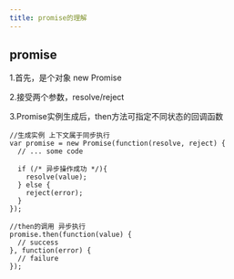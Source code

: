 ```yaml
---
title: promise的理解
---
```


## promise  ##

1.首先，是个对象 new Promise

2.接受两个参数，resolve/reject

3.Promise实例生成后，then方法可指定不同状态的回调函数

	//生成实例 上下文属于同步执行
	var promise = new Promise(function(resolve, reject) {
	  // ... some code
	
	  if (/* 异步操作成功 */){
	    resolve(value);
	  } else {
	    reject(error);
	  }
	});

	//then的调用 异步执行
	promise.then(function(value) {
	  // success
	}, function(error) {
	  // failure
	});
